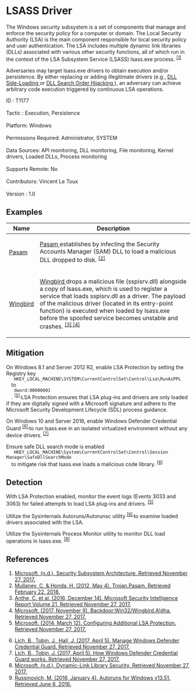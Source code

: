 <div class="container-fluid">
 <h1>
  LSASS Driver
 </h1>
 <div class="row">
  <div class="col-md-8 description-body">
   <p>
    The Windows security subsystem is a set of components that manage and enforce the security policy for a computer or domain. The Local Security Authority (LSA) is the main component responsible for local security policy and user authentication. The LSA includes multiple dynamic link libraries (DLLs) associated with various other security functions, all of which run in the context of the LSA Subsystem Service (LSASS) lsass.exe process.
    <span class="scite-citeref-number" data-reference="Microsoft Security Subsystem" id="scite-ref-1-a">
     <sup>
      <a aria-describedby="qtip-0" data-hasqtip="0" href="https://technet.microsoft.com/library/cc961760.aspx" target="_blank">
       [1]
      </a>
     </sup>
    </span>
   </p>
   <p>
    Adversaries may target lsass.exe drivers to obtain execution and/or persistence. By either replacing or adding illegitimate drivers (e.g.,
    <a href="https://attack.mitre.org/techniques/T1073">
     DLL Side-Loading
    </a>
    or
    <a href="https://attack.mitre.org/techniques/T1038">
     DLL Search Order Hijacking
    </a>
    ), an adversary can achieve arbitrary code execution triggered by continuous LSA operations.
   </p>
  </div>
  <div class="col-md-4">
   <div class="card">
    <div class="card-body">
     <div class="card-data">
      <span class="h5 card-title">
       ID
      </span>
      : T1177
      <br/>
      <br/>
     </div>
     <div class="card-data">
      <span class="h5 card-title">
      </span>
     </div>
     <div class="card-data">
      <span class="h5 card-title">
       Tactic
      </span>
      : Execution, Persistence
      <br/>
      <br/>
     </div>
     <div class="card-data">
      <span class="h5 card-title">
       Platform:
      </span>
      Windows
      <br/>
      <br/>
     </div>
     <div class="card-data">
      <span class="h5 card-title">
      </span>
     </div>
     <div class="card-data">
      <span class="h5 card-title">
       Permissions Required:
      </span>
      Administrator, SYSTEM
      <br/>
      <br/>
     </div>
     <div class="card-data">
      <span class="h5 card-title">
      </span>
     </div>
     <div class="card-data">
      <span class="h5 card-title">
       Data Sources:
      </span>
      API monitoring, DLL monitoring, File monitoring, Kernel drivers, Loaded DLLs, Process monitoring
      <br/>
      <br/>
     </div>
     <div class="card-data">
      <span class="h5 card-title">
       Supports Remote:
      </span>
      No
      <br/>
      <br/>
     </div>
     <div class="card-data">
      <span class="h5 card-title">
      </span>
     </div>
     <div class="card-data">
      <span class="h5 card-title">
      </span>
     </div>
     <div class="card-data">
      <span class="h5 card-title">
      </span>
     </div>
     <div class="card-data">
      <span class="h5 card-title">
      </span>
     </div>
     <div class="card-data">
      <span class="h5 card-title">
      </span>
     </div>
     <div class="card-data">
      <span class="h5 card-title">
       Contributors:
      </span>
      Vincent Le Toux
      <br/>
      <br/>
     </div>
     <div class="card-data">
      <span class="h5 card-title">
       Version
      </span>
      : 1.0
     </div>
    </div>
   </div>
  </div>
 </div>
 <h2 class="pt-3" id="examples">
  Examples
 </h2>
 <table class="table table-bordered table-light mt-2">
  <thead>
   <tr>
    <th scope="col">
     Name
    </th>
    <th scope="col">
     Description
    </th>
   </tr>
  </thead>
  <tbody class="bg-white">
   <tr>
    <td>
     <a href="https://attack.mitre.org/software/S0208">
      Pasam
     </a>
    </td>
    <td>
     <p>
      <a href="https://attack.mitre.org/software/S0208">
       Pasam
      </a>
      establishes by infecting the Security Accounts Manager (SAM) DLL to load a malicious DLL dropped to disk.
      <span class="scite-citeref-number" data-reference="Symantec Pasam May 2012" id="scite-ref-2-a" onclick="scrollToRef('scite-2')">
       <sup>
        <a aria-describedby="qtip-1" data-hasqtip="1" href="https://www.symantec.com/security_response/writeup.jsp?docid=2012-050412-4128-99" target="_blank">
         [2]
        </a>
       </sup>
      </span>
     </p>
    </td>
   </tr>
   <tr>
    <td>
     <a href="https://attack.mitre.org/software/S0176">
      Wingbird
     </a>
    </td>
    <td>
     <p>
      <a href="https://attack.mitre.org/software/S0176">
       Wingbird
      </a>
      drops a malicious file (sspisrv.dll) alongside a copy of lsass.exe, which is used to register a service that loads sspisrv.dll as a driver. The payload of the malicious driver (located in its entry-point function) is executed when loaded by lsass.exe before the spoofed service becomes unstable and crashes.
      <span class="scite-citeref-number" data-reference="Microsoft SIR Vol 21" id="scite-ref-3-a" onclick="scrollToRef('scite-3')">
       <sup>
        <a aria-describedby="qtip-2" data-hasqtip="2" href="http://download.microsoft.com/download/E/B/0/EB0F50CC-989C-4B66-B7F6-68CD3DC90DE3/Microsoft_Security_Intelligence_Report_Volume_21_English.pdf" target="_blank">
         [3]
        </a>
       </sup>
      </span>
      <span class="scite-citeref-number" data-reference="Microsoft Wingbird Nov 2017" id="scite-ref-4-a" onclick="scrollToRef('scite-4')">
       <sup>
        <a aria-describedby="qtip-3" data-hasqtip="3" href="https://www.microsoft.com/wdsi/threats/malware-encyclopedia-description?Name=Backdoor:Win32/Wingbird.A!dha" target="_blank">
         [4]
        </a>
       </sup>
      </span>
     </p>
    </td>
   </tr>
  </tbody>
 </table>
 <h2 class="pt-3" id="mitigation">
  Mitigation
 </h2>
 <p>
  On Windows 8.1 and Server 2012 R2, enable LSA Protection by setting the Registry key
  <code>
   HKEY_LOCAL_MACHINE\SYSTEM\CurrentControlSet\Control\Lsa\RunAsPPL
  </code>
  to
  <code>
   dword:00000001
  </code>
  .
  <span class="scite-citeref-number" data-reference="Microsoft LSA Protection Mar 2014" id="scite-ref-5-a">
   <sup>
    <a aria-describedby="qtip-4" data-hasqtip="4" href="https://technet.microsoft.com/library/dn408187.aspx" target="_blank">
     [5]
    </a>
   </sup>
  </span>
  LSA Protection ensures that LSA plug-ins and drivers are only loaded if they are digitally signed with a Microsoft signature and adhere to the Microsoft Security Development Lifecycle (SDL) process guidance.
 </p>
 <p>
  On Windows 10 and Server 2016, enable Windows Defender Credential Guard
  <span class="scite-citeref-number" data-reference="Microsoft Enable Cred Guard April 2017" id="scite-ref-6-a">
   <sup>
    <a aria-describedby="qtip-5" data-hasqtip="5" href="https://docs.microsoft.com/windows/access-protection/credential-guard/credential-guard-manage" target="_blank">
     [6]
    </a>
   </sup>
  </span>
  to run lsass.exe in an isolated virtualized environment without any device drivers.
  <span class="scite-citeref-number" data-reference="Microsoft Credential Guard April 2017" id="scite-ref-7-a">
   <sup>
    <a aria-describedby="qtip-6" data-hasqtip="6" href="https://docs.microsoft.com/windows/access-protection/credential-guard/credential-guard-how-it-works" target="_blank">
     [7]
    </a>
   </sup>
  </span>
 </p>
 <p>
  Ensure safe DLL search mode is enabled
  <code>
   HKEY_LOCAL_MACHINE\System\CurrentControlSet\Control\Session Manager\SafeDllSearchMode
  </code>
  to mitigate risk that lsass.exe loads a malicious code library.
  <span class="scite-citeref-number" data-reference="Microsoft DLL Security" id="scite-ref-8-a">
   <sup>
    <a aria-describedby="qtip-7" data-hasqtip="7" href="https://msdn.microsoft.com/library/windows/desktop/ff919712.aspx" target="_blank">
     [8]
    </a>
   </sup>
  </span>
 </p>
 <h2 class="pt-3" id="detection">
  Detection
 </h2>
 <p>
  With LSA Protection enabled, monitor the event logs (Events 3033 and 3063) for failed attempts to load LSA plug-ins and drivers.
  <span class="scite-citeref-number" data-reference="Microsoft LSA Protection Mar 2014" id="scite-ref-5-a">
   <sup>
    <a aria-describedby="qtip-4" data-hasqtip="4" href="https://technet.microsoft.com/library/dn408187.aspx" target="_blank">
     [5]
    </a>
   </sup>
  </span>
 </p>
 <p>
  Utilize the Sysinternals Autoruns/Autorunsc utility
  <span class="scite-citeref-number" data-reference="TechNet Autoruns" id="scite-ref-9-a">
   <sup>
    <a aria-describedby="qtip-8" data-hasqtip="8" href="https://technet.microsoft.com/en-us/sysinternals/bb963902" target="_blank">
     [9]
    </a>
   </sup>
  </span>
  to examine loaded drivers associated with the LSA.
 </p>
 <p>
  Utilize the Sysinternals Process Monitor utility to monitor DLL load operations in lsass.exe.
  <span class="scite-citeref-number" data-reference="Microsoft DLL Security" id="scite-ref-8-a">
   <sup>
    <a aria-describedby="qtip-7" data-hasqtip="7" href="https://msdn.microsoft.com/library/windows/desktop/ff919712.aspx" target="_blank">
     [8]
    </a>
   </sup>
  </span>
 </p>
 <h2 class="pt-3" id="references">
  References
 </h2>
 <div class="row">
  <div class="col">
   <ol>
    <li>
     <span class="scite-citation" id="scite-1">
      <span class="scite-citation-text">
       <a class="external text" href="https://technet.microsoft.com/library/cc961760.aspx" name="scite-1" rel="nofollow" target="_blank">
        Microsoft. (n.d.). Security Subsystem Architecture. Retrieved November 27, 2017.
       </a>
      </span>
     </span>
    </li>
    <li>
     <span class="scite-citation" id="scite-2">
      <span class="scite-citation-text">
       <a class="external text" href="https://www.symantec.com/security_response/writeup.jsp?docid=2012-050412-4128-99" name="scite-2" rel="nofollow" target="_blank">
        Mullaney, C. &amp; Honda, H. (2012, May 4). Trojan.Pasam. Retrieved February 22, 2018.
       </a>
      </span>
     </span>
    </li>
    <li>
     <span class="scite-citation" id="scite-3">
      <span class="scite-citation-text">
       <a class="external text" href="http://download.microsoft.com/download/E/B/0/EB0F50CC-989C-4B66-B7F6-68CD3DC90DE3/Microsoft_Security_Intelligence_Report_Volume_21_English.pdf" name="scite-3" rel="nofollow" target="_blank">
        Anthe, C. et al. (2016, December 14). Microsoft Security Intelligence Report Volume 21. Retrieved November 27, 2017.
       </a>
      </span>
     </span>
    </li>
    <li>
     <span class="scite-citation" id="scite-4">
      <span class="scite-citation-text">
       <a class="external text" href="https://www.microsoft.com/wdsi/threats/malware-encyclopedia-description?Name=Backdoor:Win32/Wingbird.A!dha" name="scite-4" rel="nofollow" target="_blank">
        Microsoft. (2017, November 9). Backdoor:Win32/Wingbird.A!dha. Retrieved November 27, 2017.
       </a>
      </span>
     </span>
    </li>
    <li>
     <span class="scite-citation" id="scite-5">
      <span class="scite-citation-text">
       <a class="external text" href="https://technet.microsoft.com/library/dn408187.aspx" name="scite-5" rel="nofollow" target="_blank">
        Microsoft. (2014, March 12). Configuring Additional LSA Protection. Retrieved November 27, 2017.
       </a>
      </span>
     </span>
    </li>
   </ol>
  </div>
  <div class="col">
   <ol start="6.5">
    <li>
     <span class="scite-citation" id="scite-6">
      <span class="scite-citation-text">
       <a class="external text" href="https://docs.microsoft.com/windows/access-protection/credential-guard/credential-guard-manage" name="scite-6" rel="nofollow" target="_blank">
        Lich, B., Tobin, J., Hall, J. (2017, April 5). Manage Windows Defender Credential Guard. Retrieved November 27, 2017.
       </a>
      </span>
     </span>
    </li>
    <li>
     <span class="scite-citation" id="scite-7">
      <span class="scite-citation-text">
       <a class="external text" href="https://docs.microsoft.com/windows/access-protection/credential-guard/credential-guard-how-it-works" name="scite-7" rel="nofollow" target="_blank">
        Lich, B., Tobin, J. (2017, April 5). How Windows Defender Credential Guard works. Retrieved November 27, 2017.
       </a>
      </span>
     </span>
    </li>
    <li>
     <span class="scite-citation" id="scite-8">
      <span class="scite-citation-text">
       <a class="external text" href="https://msdn.microsoft.com/library/windows/desktop/ff919712.aspx" name="scite-8" rel="nofollow" target="_blank">
        Microsoft. (n.d.). Dynamic-Link Library Security. Retrieved November 27, 2017.
       </a>
      </span>
     </span>
    </li>
    <li>
     <span class="scite-citation" id="scite-9">
      <span class="scite-citation-text">
       <a class="external text" href="https://technet.microsoft.com/en-us/sysinternals/bb963902" name="scite-9" rel="nofollow" target="_blank">
        Russinovich, M. (2016, January 4). Autoruns for Windows v13.51. Retrieved June 6, 2016.
       </a>
      </span>
     </span>
    </li>
   </ol>
  </div>
 </div>
</div>
